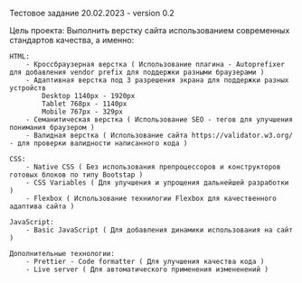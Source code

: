 Тестовое задание 20.02.2023 - version 0.2

Цель проекта: Выполнить верстку сайта использованием современных стандартов качества, а именно:

    HTML:
        - Кроссбраузерная верстка ( Использование плагина - Autoprefixer для добавления vendor prefix для поддержки разными браузерами )
        - Адаптивная верстка под 3 разрешения экрана для поддержки разных устройств
            Desktop 1140px - 1920px
            Tablet 768px - 1140px
            Mobile 767px - 329px
        - Семанитическая верстка ( Использование SEO - тегов для улучшения понимания браузером )
        - Валидная верстка ( Использование сайта https://validator.w3.org/ - для проверки валидности написанного кода )

    СSS:
        - Native CSS ( Без использования препроцессоров и конструкторов готовых блоков по типу Bootstap )
        - CSS Variables ( Для улучшения и упрощения дальнейшей разработки )
        - Flexbox ( Использование технилогии Flexbox для качественного адаптива сайта )

    JavaScript:
        - Basic JavaScript ( Для добавления динамики использования на сайт )

    Дополнительные технологии:
        - Prettier - Code formatter ( Для улучшения качества кода )
        - Live server ( Для автоматического применения измененений )
